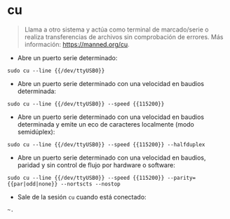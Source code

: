 # cu

> Llama a otro sistema y actúa como terminal de marcado/serie o realiza transferencias de archivos sin comprobación de errores.
> Más información: <https://manned.org/cu>.

- Abre un puerto serie determinado:

`sudo cu --line {{/dev/ttyUSB0}}`

- Abre un puerto serie determinado con una velocidad en baudios determinada:

`sudo cu --line {{/dev/ttyUSB0}} --speed {{115200}}`

- Abre un puerto serie determinado con una velocidad en baudios determinada y emite un eco de caracteres localmente (modo semidúplex):

`sudo cu --line {{/dev/ttyUSB0}} --speed {{115200}} --halfduplex`

- Abre un puerto serie determinado con una velocidad en baudios, paridad y sin control de flujo por hardware o software:

`sudo cu --line {{/dev/ttyUSB0}} --speed {{115200}} --parity={{par|odd|none}} --nortscts --nostop`

- Sale de la sesión `cu` cuando está conectado:

`~.`
